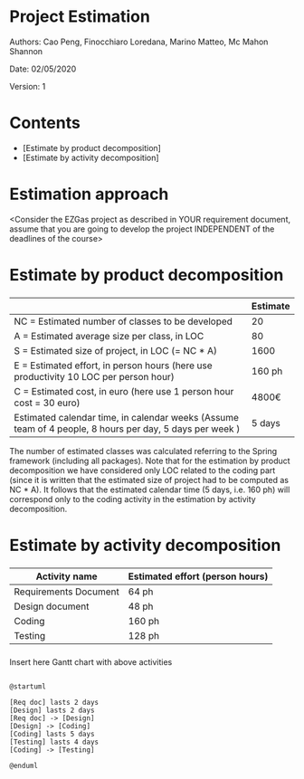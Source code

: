 # Project Estimation  

Authors: Cao Peng, Finocchiaro Loredana, Marino Matteo, Mc Mahon Shannon

Date: 02/05/2020

Version: 1

# Contents



- [Estimate by product decomposition]
- [Estimate by activity decomposition]



# Estimation approach

<Consider the EZGas  project as described in YOUR requirement document, assume that you are going to develop the project INDEPENDENT of the deadlines of the course>

# Estimate by product decomposition

### 

|             | Estimate                        |             
| ----------- | ------------------------------- |  
| NC =  Estimated number of classes to be developed | 20 |             
| A = Estimated average size per class, in LOC | 80 | 
| S = Estimated size of project, in LOC (= NC * A) | 1600 |
| E = Estimated effort, in person hours (here use productivity 10 LOC per person hour)  | 160 ph |   
| C = Estimated cost, in euro (here use 1 person hour cost = 30 euro) | 4800€ | 
| Estimated calendar time, in calendar weeks (Assume team of 4 people, 8 hours per day, 5 days per week ) | 5 days |               

The number of estimated classes was calculated referring to the Spring framework (including all packages).
Note that for the estimation by product decomposition we have considered only LOC related to the coding part (since it is written that the estimated size of project had to be computed as NC * A). It follows that the estimated calendar time (5 days, i.e. 160 ph) will correspond only to the coding activity in the estimation by activity decomposition.

# Estimate by activity decomposition

### 

|         Activity name    | Estimated effort (person hours)   |             
| ----------- | ------------------------------- | 
| Requirements Document | 64 ph |
| Design document | 48 ph |
| Coding | 160 ph |
| Testing | 128 ph |


###
Insert here Gantt chart with above activities

```plantuml

@startuml

[Req doc] lasts 2 days
[Design] lasts 2 days
[Req doc] -> [Design]
[Design] -> [Coding]
[Coding] lasts 5 days
[Testing] lasts 4 days
[Coding] -> [Testing]

@enduml

```